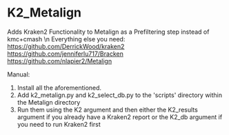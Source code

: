 # K2_Metalign

Adds Kraken2 Functionality to Metalign as a Prefiltering step instead of kmc+cmash \n
Everything else you need:
https://github.com/DerrickWood/kraken2 
https://github.com/jenniferlu717/Bracken
https://github.com/nlapier2/Metalign

Manual:
1. Install all the aforementioned. 
2. Add k2_metalign.py and k2_select_db.py to the 'scripts' directory within the Metalign directory
3. Run them using the K2 argument and then either the K2_results argument if you already have a Kraken2 report or the K2_db argument if you need to run Kraken2 first
